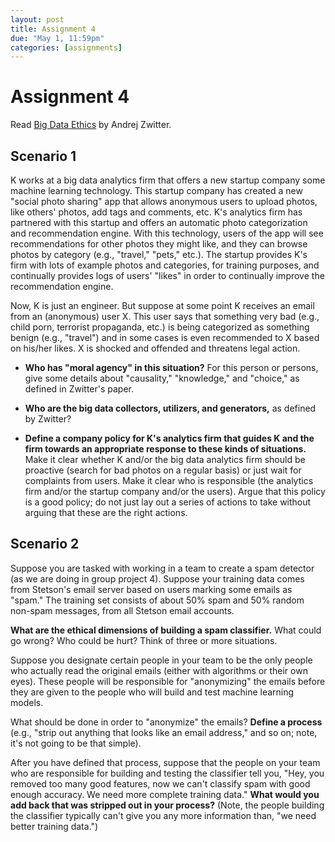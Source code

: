 ```yaml
---
layout: post
title: Assignment 4
due: "May 1, 11:59pm"
categories: [assignments]
---
```


# Assignment 4

Read [Big Data Ethics](/big-data-ethics-zwitter.pdf) by Andrej Zwitter.

## Scenario 1

K works at a big data analytics firm that offers a new startup company some machine learning technology. This startup company has created a new "social photo sharing" app that allows anonymous users to upload photos, like others' photos, add tags and comments, etc. K's analytics firm has partnered with this startup and offers an automatic photo categorization and recommendation engine. With this technology, users of the app will see recommendations for other photos they might like, and they can browse photos by category (e.g., "travel," "pets," etc.). The startup provides K's firm with lots of example photos and categories, for training purposes, and continually provides logs of users' "likes" in order to continually improve the recommendation engine.

Now, K is just an engineer. But suppose at some point K receives an email from an (anonymous) user X. This user says that something very bad (e.g., child porn, terrorist propaganda, etc.) is being categorized as something benign (e.g., "travel") and in some cases is even recommended to X based on his/her likes. X is shocked and offended and threatens legal action.

- **Who has "moral agency" in this situation?** For this person or persons, give some details about "causality," "knowledge," and "choice," as defined in Zwitter's paper.

- **Who are the big data collectors, utilizers, and generators,** as defined by Zwitter?

- **Define a company policy for K's analytics firm that guides K and the firm towards an appropriate response to these kinds of situations.** Make it clear whether K and/or the big data analytics firm should be proactive (search for bad photos on a regular basis) or just wait for complaints from users. Make it clear who is responsible (the analytics firm and/or the startup company and/or the users). Argue that this policy is a good policy; do not just lay out a series of actions to take without arguing that these are the right actions.

## Scenario 2

Suppose you are tasked with working in a team to create a spam detector (as we are doing in group project 4). Suppose your training data comes from Stetson's email server based on users marking some emails as "spam." The training set consists of about 50% spam and 50% random non-spam messages, from all Stetson email accounts.

**What are the ethical dimensions of building a spam classifier.** What could go wrong? Who could be hurt? Think of three or more situations.

Suppose you designate certain people in your team to be the only people who actually read the original emails (either with algorithms or their own eyes). These people will be responsible for "anonymizing" the emails before they are given to the people who will build and test machine learning models.

What should be done in order to "anonymize" the emails? **Define a process** (e.g., "strip out anything that looks like an email address," and so on; note, it's not going to be that simple).

After you have defined that process, suppose that the people on your team who are responsible for building and testing the classifier tell you, "Hey, you removed too many good features, now we can't classify spam with good enough accuracy. We need more complete training data." **What would you add back that was stripped out in your process?** (Note, the people building the classifier typically can't give you any more information than, "we need better training data.")
